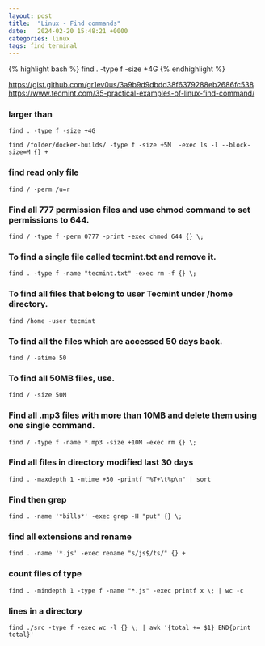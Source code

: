 ```yaml
---
layout: post
title:  "Linux - Find commands"
date:   2024-02-20 15:48:21 +0000
categories: linux
tags: find terminal
---
```


{% highlight bash %}
find . -type f -size +4G
{% endhighlight %}

https://gist.github.com/gr1ev0us/3a9b9d9dbdd38f6379288eb2686fc538
https://www.tecmint.com/35-practical-examples-of-linux-find-command/ 

### larger than
`find . -type f -size +4G`

`find /folder/docker-builds/ -type f -size +5M  -exec ls -l --block-size=M {} +`

### find read only file
`find / -perm /u=r`

### Find all 777 permission files and use chmod command to set permissions to 644.
`find / -type f -perm 0777 -print -exec chmod 644 {} \;`

### To find a single file called tecmint.txt and remove it.
`find . -type f -name "tecmint.txt" -exec rm -f {} \;`

### To find all files that belong to user Tecmint under /home directory.
`find /home -user tecmint`

### To find all the files which are accessed 50 days back.
`find / -atime 50`

### To find all 50MB files, use.
`find / -size 50M`

### Find all .mp3 files with more than 10MB and delete them using one single command.
`find / -type f -name *.mp3 -size +10M -exec rm {} \;`

### Find all files in directory modified last 30 days
`find . -maxdepth 1 -mtime +30 -printf "%T+\t%p\n" | sort`

### Find then grep
`find . -name '*bills*' -exec grep -H "put" {} \;`

### find all extensions and rename
`find . -name '*.js' -exec rename "s/js$/ts/" {} +`

### count files of type
`find . -mindepth 1 -type f -name "*.js" -exec printf x \; | wc -c`

### lines in a directory
`find ./src -type f -exec wc -l {} \; | awk '{total += $1} END{print total}'`
